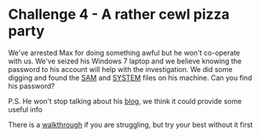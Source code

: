 # Challenge 4 - A rather cewl pizza party

We've arrested Max for doing something awful but he won't co-operate with us. We've seized his Windows 7 laptop and we believe knowing the password to his account will help with the investigation. We did some digging and found the [SAM](https://github.com/DMUHackers/weekly_sessions/raw/master/2020-2021/week_1/challenge_4/SAM) and [SYSTEM](https://github.com/DMUHackers/weekly_sessions/raw/master/2020-2021/week_1/challenge_4/SYSTEM) files on his machine. Can you find his password?

P.S. He won't stop talking about his [blog](https://max-pizza-party.tumblr.com/), we think it could provide some useful info

There is a [walkthrough](https://github.com/DMUHackers/weekly_sessions/blob/master/2020-2021/week_1/challenge_4/SPOILER_walkthrough.md) if you are struggling, but try your best without it first
